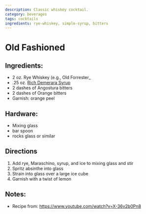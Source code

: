 ```yaml
---
description: Classic whiskey cocktail. 
category: beverages
tags: cocktails
ingredients: rye-whiskey, simple-syrup, bitters
---
```


# Old Fashioned

## Ingredients:

- 2 oz. Rye Whiskey (e.g., Old Forrester_
- .25 oz. [Rich Demerara Syrup](./Cocktail-Ingredients.html#rich-demerara-syrup)
- 2 dashes of Angostura bitters
- 2 dashes of Orange bitters
- Garnish: orange peel

## Hardware:

- Mixing glass
- bar spoon
- rocks glass or similar

## Directions

1. Add rye, Maraschino, syrup, and ice to mixing glass and stir
2. Spritz absinthe into glass
3. Strain into glass over a large ice cube
4. Garnish with a twist of lemon

## Notes:

- Recipe from: <https://www.youtube.com/watch?v=X-36v2b0Pn8>
